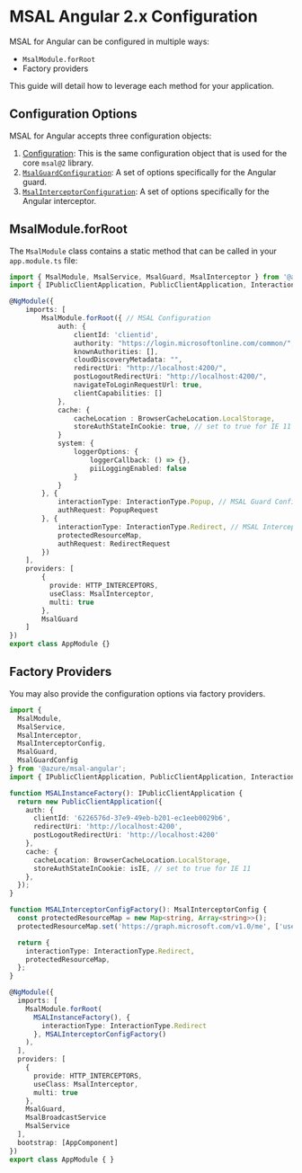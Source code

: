 # MSAL Angular 2.x Configuration

MSAL for Angular can be configured in multiple ways:
- `MsalModule.forRoot`
- Factory providers

This guide will detail how to leverage each method for your application.

## Configuration Options

MSAL for Angular accepts three configuration objects:

1. [Configuration](https://azuread.github.io/microsoft-authentication-library-for-js/ref/msal-browser/modules/_src_config_configuration_.html#configuration): This is the same configuration object that is used for the core `msal@2` library.
2. [`MsalGuardConfiguration`](https://github.com/AzureAD/microsoft-authentication-library-for-js/blob/msal-angular-v2-alpha0/lib/msal-angular/src/msal.guard.config.ts): A set of options specifically for the Angular guard.
3. [`MsalInterceptorConfiguration`](https://github.com/AzureAD/microsoft-authentication-library-for-js/blob/msal-angular-v2-alpha0/lib/msal-angular/src/msal.interceptor.config.ts): A set of options specifically for the Angular interceptor.


## MsalModule.forRoot

The `MsalModule` class contains a static method that can be called in your `app.module.ts` file:

```typescript
import { MsalModule, MsalService, MsalGuard, MsalInterceptor } from '@azure/msal-angular';
import { IPublicClientApplication, PublicClientApplication, InteractionType, BrowserCacheLocation } from '@azure/msal-browser';

@NgModule({
    imports: [
        MsalModule.forRoot({ // MSAL Configuration
            auth: {
                clientId: 'clientid',
                authority: "https://login.microsoftonline.com/common/",
                knownAuthorities: [],
                cloudDiscoveryMetadata: "",
                redirectUri: "http://localhost:4200/",
                postLogoutRedirectUri: "http://localhost:4200/",
                navigateToLoginRequestUrl: true,
                clientCapabilities: []
            },
            cache: {
                cacheLocation : BrowserCacheLocation.LocalStorage,
                storeAuthStateInCookie: true, // set to true for IE 11
            }
            system: {
                loggerOptions: {
                    loggerCallback: () => {},
                    piiLoggingEnabled: false
                }
            }
        }, {
            interactionType: InteractionType.Popup, // MSAL Guard Configuration
            authRequest: PopupRequest
        }, {
            interactionType: InteractionType.Redirect, // MSAL Interceptor Configuration
            protectedResourceMap,
            authRequest: RedirectRequest
        })
    ],
    providers: [
        {
          provide: HTTP_INTERCEPTORS,
          useClass: MsalInterceptor,
          multi: true
        },
        MsalGuard
    ]
})
export class AppModule {}
```

## Factory Providers

You may also provide the configuration options via factory providers.

```typescript
import {
  MsalModule,
  MsalService,
  MsalInterceptor,
  MsalInterceptorConfig,
  MsalGuard,
  MsalGuardConfig
} from '@azure/msal-angular';
import { IPublicClientApplication, PublicClientApplication, InteractionType, BrowserCacheLocation } from '@azure/msal-browser';

function MSALInstanceFactory(): IPublicClientApplication {
  return new PublicClientApplication({
    auth: {
      clientId: '6226576d-37e9-49eb-b201-ec1eeb0029b6',
      redirectUri: 'http://localhost:4200',
      postLogoutRedirectUri: 'http://localhost:4200'
    },
    cache: {
      cacheLocation: BrowserCacheLocation.LocalStorage,
      storeAuthStateInCookie: isIE, // set to true for IE 11
    },
  });
}

function MSALInterceptorConfigFactory(): MsalInterceptorConfig {
  const protectedResourceMap = new Map<string, Array<string>>();
  protectedResourceMap.set('https://graph.microsoft.com/v1.0/me', ['user.read']);

  return {
    interactionType: InteractionType.Redirect,
    protectedResourceMap,
  };
}

@NgModule({
  imports: [
    MsalModule.forRoot(
      MSALInstanceFactory(), {
        interactionType: InteractionType.Redirect
      }, MSALInterceptorConfigFactory()
    ),
  ],
  providers: [
    {
      provide: HTTP_INTERCEPTORS,
      useClass: MsalInterceptor,
      multi: true
    },
    MsalGuard,
    MsalBroadcastService
    MsalService
  ],
  bootstrap: [AppComponent]
})
export class AppModule { }
```
